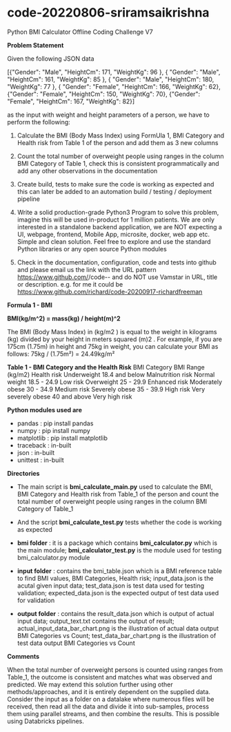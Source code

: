 # code-20220806-sriramsaikrishna

Python BMI Calculator Offline Coding Challenge V7

**Problem Statement** 

Given the following JSON data

[{"Gender": "Male", "HeightCm": 171, "WeightKg": 96 },
{ "Gender": "Male", "HeightCm": 161, "WeightKg": 85 },
{ "Gender": "Male", "HeightCm": 180, "WeightKg": 77 },
{ "Gender": "Female", "HeightCm": 166, "WeightKg": 62},
{"Gender": "Female", "HeightCm": 150, "WeightKg": 70},
{"Gender": "Female", "HeightCm": 167, "WeightKg": 82}]

as the input with weight and height parameters of a person, we have to perform the following:

1) Calculate the BMI (Body Mass Index) using FormUla 1, BMI Category and Health risk
from Table 1 of the person and add them as 3 new columns

2) Count the total number of overweight people using ranges in the column BMI Category
of Table 1, check this is consistent programmatically and add any other observations in
the documentation

3) Create build, tests to make sure the code is working as expected and this can later be
added to an automation build / testing / deployment pipeline

4) Write a solid production-grade Python3 Program to solve this problem, imagine this will
be used in-product for 1 million patients. We are only interested in a standalone
backend application, we are NOT expecting a UI, webpage, frontend, Mobile App,
microsite, docker, web app etc. Simple and clean solution. Feel free to explore and use
the standard Python libraries or any open source Python modules

5) Check in the documentation, configuration, code and tests into github and please email
us the link with the URL pattern
https://www.github.com/<owner>/code-<date>-<your fullname> and do NOT
use Vamstar in URL, title or description. e.g. for me it could be
https://www.github.com/richard/code-20200917-richardfreeman


**Formula 1 - BMI**

**BMI(kg/m^2) = mass(kg) / height(m)^2**

The BMI (Body Mass Index) in (kg/m2
) is equal to the weight in kilograms (kg) divided by your
height in meters squared (m)2
. For example, if you are 175cm (1.75m) in height and 75kg in
weight, you can calculate your BMI as follows: 75kg / (1.75m²) = 24.49kg/m²

**Table 1 - BMI Category and the Health Risk**
BMI Category   BMI Range (kg/m2)   Health risk
Underweight   18.4 and below   Malnutrition risk
Normal weight   18.5 - 24.9   Low risk
Overweight   25 - 29.9   Enhanced risk
Moderately obese   30 - 34.9   Medium risk
Severely obese   35 - 39.9   High risk
Very severely obese   40 and above   Very high risk


**Python modules used are**

- pandas : pip install pandas
- numpy : pip install numpy
- matplotlib : pip install matplotlib
- traceback : in-built
- json : in-built
- unittest : in-built

**Directories**

- The main script is **bmi_calculate_main.py** used to calculate the BMI, BMI Category and Health risk
from Table_1 of the person and count the total number of overweight people using ranges in the column BMI Category
of Table_1
- And the script **bmi_calculate_test.py** tests whether the code is working as expected

- **bmi folder** : it is a package which contains **bmi_calculator.py** which is the main module; **bmi_calculator_test.py** is the module used for testing bmi_calculator.py module

- **input folder** : contains the bmi_table.json which is a BMI reference table to find BMI values, BMI Categories, Health risk; input_data.json is the acutal given input data; 
test_data.json is test data used for testing validation; expected_data.json is the expected output of test data used for validation

- **output folder** : contains the result_data.json which is output of actual input data; output_text.txt contains the output of result; actual_input_data_bar_chart.png is the illustration of actual data output BMI Categories vs Count; test_data_bar_chart.png is the illustration of test data output BMI Categories vs Count


**Comments**

When the total number of overweight persons is counted using ranges from Table_1, the outcome is consistent and matches what was observed and predicted. We may extend this solution further using other methods/approaches, and it is entirely dependent on the supplied data. Consider the input as a folder on a datalake where numerous files will be received, then read all the data and divide it into sub-samples, process them using parallel streams, and then combine the results. This is possible using Databricks pipelines.
